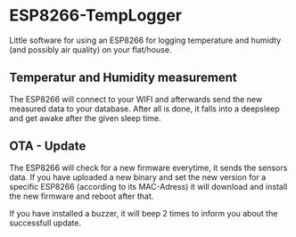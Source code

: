 # ESP8266-TempLogger
Little software for using an ESP8266 for logging temperature and humidty (and possibly air quality) on your flat/house.

## Temperatur and Humidity measurement
The ESP8266 will connect to your WIFI and afterwards send the new measured data to your database. After all is done, it falls into a deepsleep and get awake after the given sleep time.

## OTA - Update
The ESP8266 will check for a new firmware everytime, it sends the sensors data. If you have uploaded a new binary and set the new version for a specific ESP8266 (according to its MAC-Adress) it will download and install the new firmware and reboot after that.

If you have installed a buzzer, it will beep 2 times to inform you about the successfull update.
